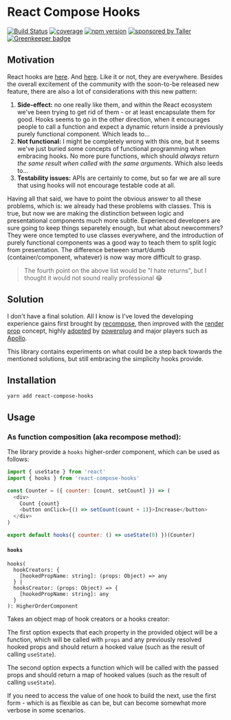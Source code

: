 # React Compose Hooks

[![Build Status](https://travis-ci.org/lucasconstantino/react-compose-hooks.svg?branch=master)](https://travis-ci.org/lucasconstantino/react-compose-hooks)
[![coverage](https://img.shields.io/codecov/c/github/lucasconstantino/react-compose-hooks.svg?style=flat-square)](https://codecov.io/github/lucasconstantino/react-compose-hooks)
[![npm version](https://img.shields.io/npm/v/react-compose-hooks.svg?style=flat-square)](https://www.npmjs.com/package/react-compose-hooks)
[![sponsored by Taller](https://raw.githubusercontent.com/TallerWebSolutions/tallerwebsolutions.github.io/master/sponsored-by-taller.png)](https://taller.net.br/en/) [![Greenkeeper badge](https://badges.greenkeeper.io/lucasconstantino/react-compose-hooks.svg)](https://greenkeeper.io/)

## Motivation

React hooks are [here](https://reactjs.org/docs/hooks-intro.html). And [here](https://github.com/reactjs/rfcs/pull/68). Like it or not, they are everywhere. Besides the overall excitement of the community with the soon-to-be released new feature, there are also a lot of considerations with this new pattern:

1. **Side-effect:** no one really like them, and within the React ecosystem we've been trying to get rid of them - or at least encapsulate them for good. Hooks seems to go in the other direction, when it encourages people to call a function and expect a dynamic return inside a previously purely functional component. Which leads to...
2. **Not functional:** I might be completely wrong with this one, but it seems we've just buried some concepts of functional programming when embracing hooks. No more pure functions, which should _always return the same result when called with the same arguments_. Which also leeds to...
3. **Testability issues:** APIs are certainly to come, but so far we are all sure that using hooks will not encourage testable code at all.

Having all that said, we have to point the obvious answer to all these problems, which is: we already had these problems with classes. This is true, but now we are making the distinction between logic and presentational components much more subtle. Experienced developers are sure going to keep things separetely enough, but what about newcommers? They were once tempted to use classes everywhere, and the introduction of purely functional components was a good way to teach them to split logic from presentation. The difference between smart/dumb (container/component, whatever) is now way more difficult to grasp.

> The fourth point on the above list would be "I hate returns", but I thought it would not sound really professional :joy:

## Solution

I don't have a final solution. All I know is I've loved the developing experience gains first brought by [recompose](https://github.com/acdlite/recompose), then improved with the [render prop](https://reactjs.org/docs/render-props.html) concept, highly [adopted](https://github.com/pedronauck/react-adopt) by [powerplug](https://github.com/renatorib/react-powerplug) and major players such as [Apollo](https://github.com/apollographql/react-apollo).

This library contains experiments on what could be a step back towards the mentioned solutions, but still embracing the simplicity hooks provide.

## Installation

`yarn add react-compose-hooks`

## Usage

### As function composition (aka recompose method):

The library provide a `hooks` higher-order component, which can be used as follows:

```js
import { useState } from 'react'
import { hooks } from 'react-compose-hooks'

const Counter = ({ counter: [count, setCount] }) => (
  <div>
    Count {count}
    <button onClick={() => setCount(count + 1)}>Increase</button>
  </div>
)

export default hooks({ counter: () => useState(0) })(Counter)
```

#### `hooks`

```
hooks(
  hookCreators: {
    [hookedPropName: string]: (props: Object) => any
  } |
  hooksCreator: (props: Object) => {
    [hookedPropName: string]: any
  }
): HigherOrderComponent
```

Takes an object map of hook creators or a hooks creator:

The first option expects that each property in the provided object will be a function, which will be called with `props` and any previously resolved hooked props and should return a hooked value (such as the result of calling `useState`).

The second option expects a function which will be called with the passed props and should return a map of hooked values (such as the result of calling `useState`).

If you need to access the value of one hook to build the next, use the first form - which is as flexible as can be, but can become somewhat more verbose in some scenarios.
